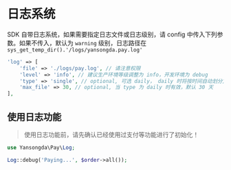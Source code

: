 # 日志系统

SDK 自带日志系统，如果需要指定日志文件或日志级别，请 config 中传入下列参数。如果不传入，默认为 `warning` 级别，日志路径在 `sys_get_temp_dir().'/logs/yansongda.pay.log' `

```php
'log' => [
    'file' => './logs/pay.log', // 请注意权限
    'level' => 'info', // 建议生产环境等级调整为 info，开发环境为 debug
    'type' => 'single', // optional, 可选 daily， daily 时将按时间自动划分文件.
    'max_file' => 30, // optional, 当 type 为 daily 时有效，默认 30 天
],
```

## 使用日志功能

> 使用日志功能前，请先确认已经使用过支付等功能进行了初始化！

```php
use Yansongda\Pay\Log;

Log::debug('Paying...', $order->all());
```
